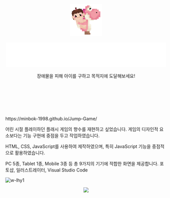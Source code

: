 <br>
<br>
<br>
<br>
<div align="center">
  <img src="walkingwithbaby.gif" width="100px">
</div>
<br>
<div align="center">
  <img src="/readme_img/title.png" width="500px">
  <p>장애물을 피해 아이를 구하고 목적지에 도달해보세요!</p>
</div>
<br>
<br>
                                                                                                                             
</div>

<br>
<br>
<br>
<br>
https://minbok-1998.github.io/Jump-Game/


<Until Gameover>
  
어린 시절 플레이하던 플래시 게임의 향수를 재현하고 싶었습니다.
게임의 디자인적 요소보다는 기능 구현에 중점을 두고 작업하였습니다.
  
HTML, CSS, JavaScript를 사용하여 제작하였으며, 
특히 JavaScript 기능을 중점적으로 활용하였습니다.
  
PC 5종, Tablet 1종, Mobile 3종 등 총 9가지의 기기에 적합한 화면을 제공합니다.
포토샵, 일러스트레이터, Visual Studio Code

![w-lhy1](https://user-images.githubusercontent.com/81654172/146644964-87e8aa63-38cb-4644-b308-b9746dbde46b.png)
  
  <div align="center">
  <a href="https://minbok-1998.github.io/Jump-Game/">
    <img src="http://img.shields.io/badge/-Game Start-ffd452?style=for-the-badge?&link=https://minbok-1998.github.io/Jump-Game/" width="100px">
  </a>  
